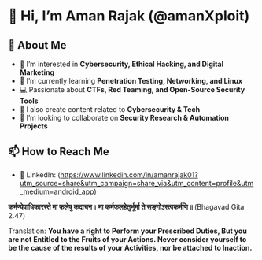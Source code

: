 # 👋 Hi, I’m Aman Rajak (@amanXploit)

## 🚀 About Me  
- 👀 I’m interested in **Cybersecurity, Ethical Hacking, and Digital Marketing**
- 🌱 I’m currently learning **Penetration Testing, Networking, and Linux**  
- 💻 Passionate about **CTFs, Red Teaming, and Open-Source Security Tools**  
- 🎥 I also create content related to **Cybersecurity & Tech**  
- 💞️ I’m looking to collaborate on **Security Research & Automation Projects**  

## 📫 How to Reach Me
- 🔗 LinkedIn: (https://www.linkedin.com/in/amanrajak01?utm_source=share&utm_campaign=share_via&utm_content=profile&utm_medium=android_app)  

**कर्मण्येवाधिकारस्ते मा फलेषु कदाचन। मा कर्मफलहेतुर्भूर्मा ते सङ्गोऽस्त्वकर्मणि॥** (Bhagavad Gita 2.47)

Translation:
**You have a right to Perform your Prescribed Duties, But you are not Entitled to the Fruits of your Actions. 
Never consider yourself to be the cause of the results of your Activities, nor be attached to Inaction.**

<!---
amanXploit/amanXploit is a ✨ special ✨ repository because its `README.md` (this file) appears on your GitHub profile.
You can click the Preview link to take a look at your changes.
--->

